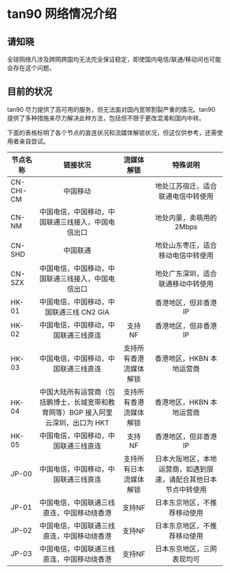 # tan90 网络情况介绍
## 请知晓
全球网络凡涉及跨网跨国均无法完全保证稳定，即使国内电信/联通/移动间也可能会存在这个问题。

## 目前的状况
tan90 尽力提供了高可用的服务，但无法面对国内宽带割裂严重的情况。tan90 提供了多种措施来尽力解决此种方法，包括但不限于更改混淆和国内中转。

下面的表格标明了各个节点的直连状况和流媒体解锁状况，但这仅供参考，还需使用者亲自尝试。

|节点名称|链接状况|流媒体解锁|特殊说明|
| ---------- | :-----------:  | :-----------:  |:-----------:|
|CN-CHI-CM|中国移动||地处江苏宿迁，适合联通电信中转使用|
|CN-NM|中国电信，中国移动，中国联通三线接入，中国电信出口||地处内蒙，卖萌用的2Mbps|
|CN-SHD|中国联通||地处山东枣庄，适合移动电信中转使用|
|CN-SZX|中国电信，中国移动，中国联通三线接入，中国电信出口||地处广东深圳，适合联通移动中转使用|
|HK-01|中国电信，中国移动，中国联通三线 CN2 GIA||香港地区，但非香港 IP|
|HK-02|中国电信，中国移动，中国联通三线直连|支持 NF|香港地区，但非香港 IP|
|HK-03|中国电信，中国移动，中国联通三线直连|支持所有香港流媒体解锁|香港地区，HKBN 本地运营商|
|HK-04|中国大陆所有运营商（包括鹏博士，长城宽带和教育网等）BGP 接入阿里云深圳，出口为 HKT|支持所有香港流媒体解锁|香港地区，HKBN 本地运营商|
|HK-05|中国电信，中国移动，中国联通三线直连|支持 NF|香港地区，但非香港 IP|
|JP-00|中国电信，中国移动，中国联通三线直连|支持所有日本流媒体解锁|日本大阪地区，本地运营商，如遇到限速，请配合其他日本节点中转使用|
|JP-01|中国电信，中国联通三线直连，中国移动绕香港|支持NF|日本东京地区，不推荐移动使用|
|JP-02|中国电信，中国联通三线直连，中国移动绕香港|支持NF|日本东京地区，不推荐移动使用|
|JP-03|中国电信，中国联通三线直连，中国移动绕香港|支持NF|日本东京地区，三网表现均可|